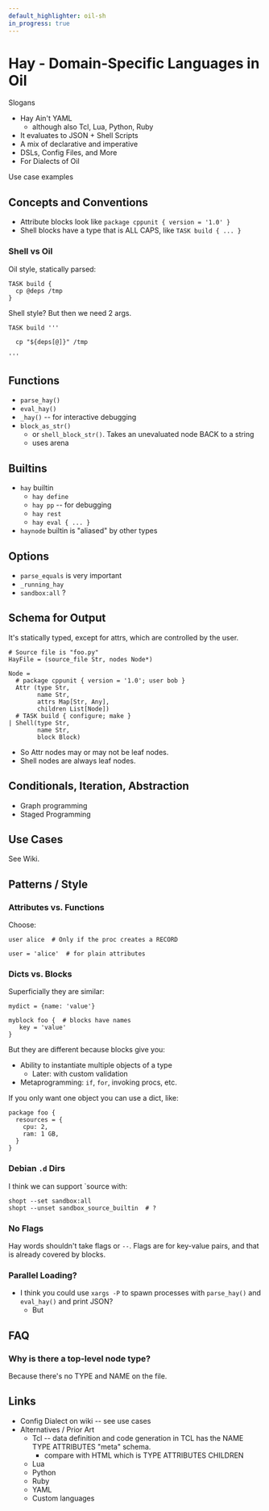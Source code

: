 ```yaml
---
default_highlighter: oil-sh
in_progress: true
---
```


Hay - Domain-Specific Languages in Oil
=====================================

Slogans

- Hay Ain't YAML
  - although also Tcl, Lua, Python, Ruby
- It evaluates to JSON + Shell Scripts
- A mix of declarative and imperative
- DSLs, Config Files, and More
- For Dialects of Oil

Use case examples


<!-- cmark.py expands this -->
<div id="toc">
</div>

## Concepts and Conventions

- Attribute blocks look like `package cppunit { version = '1.0' }`
- Shell blocks have a type that is ALL CAPS, like `TASK build { ... }`

### Shell vs Oil

Oil style, statically parsed:

    TASK build {
      cp @deps /tmp
    }

Shell style?  But then we need 2 args.

    TASK build '''

      cp "${deps[@]}" /tmp

    '''

## Functions

- `parse_hay()`
- `eval_hay()`
- `_hay()`  -- for interactive debugging
- `block_as_str()`
  - or `shell_block_str()`.  Takes an unevaluated node BACK to a string
  - uses arena

## Builtins

- `hay` builtin
  - `hay define`
  - `hay pp` -- for debugging
  - `hay rest`
  - `hay eval { ... }`
- `haynode` builtin is "aliased" by other types

## Options

- `parse_equals` is very important
- `_running_hay`
- `sandbox:all` ?

## Schema for Output

It's statically typed, except for attrs, which are controlled by the user.

    # Source file is "foo.py"
    HayFile = (source_file Str, nodes Node*)

    Node =
      # package cppunit { version = '1.0'; user bob }
      Attr (type Str,
            name Str,
            attrs Map[Str, Any],
            children List[Node])
      # TASK build { configure; make }
    | Shell(type Str,
            name Str,
            block Block)


- So Attr nodes may or may not be leaf nodes.
- Shell nodes are always leaf nodes.

## Conditionals, Iteration, Abstraction

- Graph programming
- Staged Programming

## Use Cases

See Wiki.

## Patterns / Style


### Attributes vs. Functions

Choose:

    user alice  # Only if the proc creates a RECORD

    user = 'alice'  # for plain attributes


### Dicts vs. Blocks

Superficially they are similar:

    mydict = {name: 'value'}

    myblock foo {  # blocks have names
       key = 'value'
    }

But they are different because blocks give you:

- Ability to instantiate multiple objects of a type
  - Later: with custom validation
- Metaprogramming: `if`, `for`, invoking procs, etc.

If you only want one object you can use a dict, like:

    package foo {
      resources = {
        cpu: 2,
        ram: 1 GB,
      }
    }

### Debian `.d` Dirs

I think we can support `source with:


    shopt --set sandbox:all
    shopt --unset sandbox_source_builtin  # ?

### No Flags

Hay words shouldn't take flags or `--`.  Flags are for key-value pairs, and
that is already covered by blocks.


### Parallel Loading?

- I think you could use `xargs -P` to spawn processes with `parse_hay()` and
  `eval_hay()` and print JSON?
  - But

## FAQ

### Why is there a top-level node type?

Because there's no TYPE and NAME on the file.


## Links

- Config Dialect on wiki -- see use cases
- Alternatives / Prior Art
  - Tcl   -- data definition and code generation in TCL has the NAME TYPE
    ATTRIBUTES "meta" schema.
    - compare with HTML which is TYPE ATTRIBUTES CHILDREN
  - Lua
  - Python
  - Ruby
  - YAML
  - Custom languages
